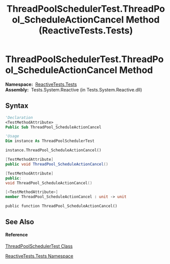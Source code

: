 ﻿---
title: ThreadPoolSchedulerTest.ThreadPool_ScheduleActionCancel Method  (ReactiveTests.Tests)
TOCTitle: ThreadPool_ScheduleActionCancel Method
ms:assetid: M:ReactiveTests.Tests.ThreadPoolSchedulerTest.ThreadPool_ScheduleActionCancel
ms:mtpsurl: https://msdn.microsoft.com/en-us/library/reactivetests.tests.threadpoolschedulertest.threadpool_scheduleactioncancel(v=VS.103)
ms:contentKeyID: 36620881
ms.date: 06/28/2011
mtps_version: v=VS.103
f1_keywords:
- ReactiveTests.Tests.ThreadPoolSchedulerTest.ThreadPool_ScheduleActionCancel
dev_langs:
- CSharp
- JScript
- VB
- FSharp
- c++
---

# ThreadPoolSchedulerTest.ThreadPool\_ScheduleActionCancel Method

**Namespace:**  [ReactiveTests.Tests](hh289046\(v=vs.103\).md)  
**Assembly:**  Tests.System.Reactive (in Tests.System.Reactive.dll)

## Syntax

``` vb
'Declaration
<TestMethodAttribute> _
Public Sub ThreadPool_ScheduleActionCancel
```

``` vb
'Usage
Dim instance As ThreadPoolSchedulerTest

instance.ThreadPool_ScheduleActionCancel()
```

``` csharp
[TestMethodAttribute]
public void ThreadPool_ScheduleActionCancel()
```

``` c++
[TestMethodAttribute]
public:
void ThreadPool_ScheduleActionCancel()
```

``` fsharp
[<TestMethodAttribute>]
member ThreadPool_ScheduleActionCancel : unit -> unit 
```

``` jscript
public function ThreadPool_ScheduleActionCancel()
```

## See Also

#### Reference

[ThreadPoolSchedulerTest Class](hh304055\(v=vs.103\).md)

[ReactiveTests.Tests Namespace](hh289046\(v=vs.103\).md)

